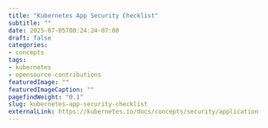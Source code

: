 ```yaml
---
title: "Kubernetes App Security Checklist"
subtitle: ""
date: 2025-07-05T00:24:24-07:00
draft: false
categories:
- concepts
tags:
- kubernetes
- opensource-contributions
featuredImage: ""
featuredImageCaption: ""
pagefindWeight: "0.1"
slug: kubernetes-app-security-checklist
externalLink: https://kubernetes.io/docs/concepts/security/application-security-checklist/
---
```

